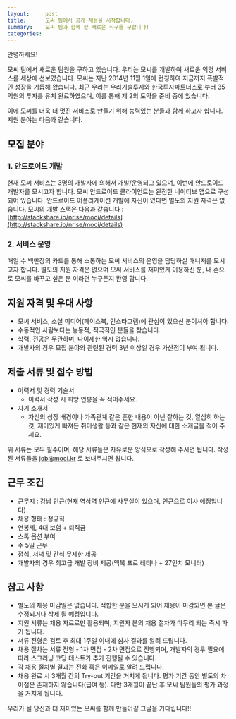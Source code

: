 ```yaml
---
layout:     post
title:      모씨 팀에서 공개 채용을 시작합니다.
summary:    모씨 팀과 함께 할 새로운 식구를 구합니다!
categories:
---
```

안녕하세요!

모씨 팀에서 새로운 팀원을 구하고 있습니다.
우리는 모씨를 개발하여 새로운 익명 서비스를 세상에 선보였습니다. 모씨는 지난 2014년 11월 1일에 런칭하여 지금까지 폭발적인 성장을 거듭해 왔습니다. 최근 우리는 우리기술투자와 한국투자파트너스로 부터 35억원의 투자를 유치 완료하였으며, 이를 통해 제 2의 도약을 준비 중에 있습니다.

이에 모씨를 더욱 더 멋진 서비스로 만들기 위해 능력있는 분들과 함께 하고자 합니다.<br />
지원 분야는 다음과 같습니다.

## 모집 분야

### 1. 안드로이드 개발
현재 모씨 서비스는 3명의 개발자에 의해서 개발/운영되고 있으며, 이번에 안드로이드 개발자를 모시고자 합니다. 모씨 안드로이드 클라이언트는 완전한 네이티브 앱으로 구성되어 있습니다. 안드로이드 어플리케이션 개발에 자신이 있다면 별도의 지원 자격은 없습니다.
모씨의 개발 스택은 다음과 같습니다 : [http://stackshare.io/nrise/moci/details](http://stackshare.io/nrise/moci/details)

### 2. 서비스 운영
매일 수 백만장의 카드를 통해 소통하는 모씨 서비스의 운영을 담당하실 매니저를 모시고자 합니다. 별도의 지원 자격은 없으며 모씨 서비스를 재미있게 이용하신 분, 내 손으로 모씨를 바꾸고 싶은 분 이라면 누구든지 환영 합니다.

## 지원 자격 및 우대 사항
* 모씨 서비스, 소셜 미디어(페이스북, 인스타그램)에 관심이 있으신 분이셔야 합니다.
* 수동적인 사람보다는 능동적, 적극적인 분들을 찾습니다.
* 학력, 전공은 무관하며, 나이제한 역시 없습니다.
* 개발자의 경우 모집 분야와 관련된 경력 3년 이상일 경우 가산점이 부여 됩니다.

## 제출 서류 및 접수 방법
* 이력서 및 경력 기술서
  * 이력서 작성 시 희망 연봉을 꼭 적어주세요.
* 자기 소개서
  * 자신의 성장 배경이나 가족관계 같은 흔한 내용이 아닌 잘하는 것, 열심히 하는 것, 재미있게 빠져든 취미생활 등과 같은 현재의 자신에 대한 소개글을 적어 주세요.

위 서류는 모두 필수이며, 해당 서류들은 자유로운 양식으로 작성해 주시면 됩니다.
작성된 서류들을 job@moci.kr 로 보내주시면 됩니다.

## 근무 조건
* 근무지 : 강남 인근(현재 역삼역 인근에 사무실이 있으며, 인근으로 이사 예정입니다)
* 채용 형태 : 정규직
* 연봉제, 4대 보험 + 퇴직금
* 스톡 옵션 부여
* 주 5일 근무
* 점심, 저녁 및 간식 무제한 제공
* 개발자의 경우 최고급 개발 장비 제공(맥북 프로 레티나 + 27인치 모니터)

## 참고 사항
* 별도의 채용 마감일은 없습니다. 적합한 분을 모시게 되어 채용이 마감되면 본 글은 수정되거나 삭제 될 예정입니다.
* 지원 서류는 채용 자료로만 활용되며, 지원자 분의 채용 절차가 마무리 되는 즉시 파기 됩니다.
* 서류 전형은 검토 후 최대 1주일 이내에 심사 결과를 알려 드립니다.
* 채용 절차는 서류 전형 - 1차 면접 - 2차 면접으로 진행되며, 개발자의 경우 필요에 따라 스크리닝 코딩 테스트가 추가 진행될 수 있습니다.
* 각 채용 절차별 결과는 전화 혹은 이메일로 알려 드립니다.
* 채용 완료 시 3개월 간의 Try-out 기간을 거치게 됩니다. 평가 기간 동안 별도의 차이점은 존재하지 않습니다(급여 등). 다만 3개월이 끝난 후 모씨 팀원들의 평가 과정을 거치게 됩니다.

우리가 될 당신과 더 재미있는 모씨를 함께 만들어갈 그날을 기다립니다!!
